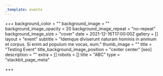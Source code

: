```yaml
---
_template: events
---
```




+++
background_color = ""
background_image = ""
background_image_opacity = 20
background_image_repeat = "no-repeat"
background_image_size = "cover"
date = 2021-12-16T17:00:00Z
gallery = []
layout = "event"
subtitle = "Idemque diviserunt naturam hominis in animum et corpus. Si enim ad populum me   vocas, eum."
thumb_image = ""
title = "Testing Event"
title_background_image_position = "center center"
[seo]
description = ""
extra = []
robots = []
title = "ABC"
type = "stackbit_page_meta"

+++
